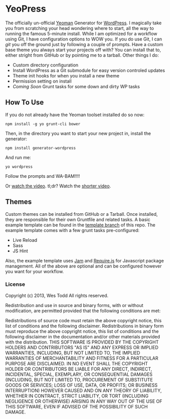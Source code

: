 # YeoPress

The officially un-official [Yeoman](https://github.com/yeoman/yeoman) Generator for [WordPress](http://wordpress.org/).  I magically take you from scratching your head wondering where to start, all the way to running the famous 5-minute install.  While I am optimized for a workflow using Git, I have configuration options to WOW you.  If you do use Git, I can *git* you off the ground just by following a couple of prompts.  Have a custom base theme you always start your projects off with?  You can install that to, either stright from GitHub or by pointing me to a tarball.  Other things I do:

- Custom directory configuration
- Install WordPress as a Git submodule for easy version controled updates
- Theme init hooks for when you install a new theme
- Permission setting on install
- *Coming Soon* Grunt tasks for some down and dirty WP tasks

## How To Use

If you do not already have the Yeoman toolset installed do so now:

	npm install -g yo grunt-cli bower

Then, in the directory you want to start your new project in, install the generator:

	npm install generator-wordpress

And run me:

	yo wordpress

Follow the prompts and WA-BAM!!!!

Or [watch the video](http://www.youtube.com/watch?v=Em-NMCgNhhY).  tl;dr?  Watch the [shorter video](http://www.youtube.com/watch?v=WSG0P5VpSUk).

## Themes

Custom themes can be installed from GitHub or a Tarball.  Once installed, they are responsible for their own Gruntfile and related tasks.  A basic example template can be found in the [template branch](https://github.com/wesleytodd/YeoPress/tree/template) of this repo.  The example template comes with a few grunt tasks pre-configured:

- Live Reload
- Sass
- JS Hint

Also, the example template uses [Jam](http://jamjs.org) and [Require.js](http://requirejs.org/) for Javascript package management.  All of the above are optional and can be configured however you want for your workflow.

### License

Copyright (c) 2013, Wes Todd
All rights reserved.

Redistribution and use in source and binary forms, with or without modification, are permitted provided that the following conditions are met:

Redistributions of source code must retain the above copyright notice, this list of conditions and the following disclaimer.
Redistributions in binary form must reproduce the above copyright notice, this list of conditions and the following disclaimer in the documentation and/or other materials provided with the distribution.
THIS SOFTWARE IS PROVIDED BY THE COPYRIGHT HOLDERS AND CONTRIBUTORS "AS IS" AND ANY EXPRESS OR IMPLIED WARRANTIES, INCLUDING, BUT NOT LIMITED TO, THE IMPLIED WARRANTIES OF MERCHANTABILITY AND FITNESS FOR A PARTICULAR PURPOSE ARE DISCLAIMED. IN NO EVENT SHALL THE COPYRIGHT HOLDER OR CONTRIBUTORS BE LIABLE FOR ANY DIRECT, INDIRECT, INCIDENTAL, SPECIAL, EXEMPLARY, OR CONSEQUENTIAL DAMAGES (INCLUDING, BUT NOT LIMITED TO, PROCUREMENT OF SUBSTITUTE GOODS OR SERVICES; LOSS OF USE, DATA, OR PROFITS; OR BUSINESS INTERRUPTION) HOWEVER CAUSED AND ON ANY THEORY OF LIABILITY, WHETHER IN CONTRACT, STRICT LIABILITY, OR TORT (INCLUDING NEGLIGENCE OR OTHERWISE) ARISING IN ANY WAY OUT OF THE USE OF THIS SOFTWARE, EVEN IF ADVISED OF THE POSSIBILITY OF SUCH DAMAGE.
